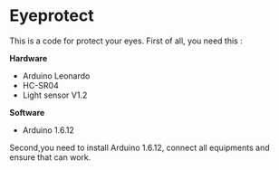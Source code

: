 # Eyeprotect
This is a code for protect your eyes. First of all, you need this :  
  
**Hardware**
  - Arduino Leonardo
  - HC-SR04
  - Light sensor V1.2    
  
**Software**
  - Arduino 1.6.12
  
Second,you need to install Arduino 1.6.12, connect all equipments and ensure that can work. 

